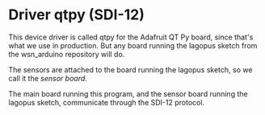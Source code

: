 Driver qtpy (SDI-12)
====================

This device driver is called qtpy for the Adafruit QT Py board, since that's
what we use in production. But any board running the lagopus sketch from the
wsn\_arduino repository will do.

The sensors are attached to the board running the lagopus sketch, so we call
it the *sensor board*.

The main board running this program, and the sensor board running the lagopus
sketch, communicate through the SDI-12 protocol.
